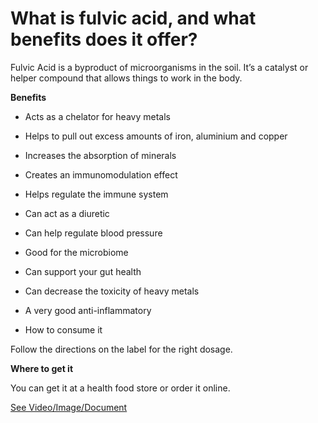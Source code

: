 # What is fulvic acid, and what benefits does it offer?

Fulvic Acid is a byproduct of microorganisms in the soil. It’s a catalyst or helper compound that allows things to work in the body.

**Benefits**

- Acts as a chelator for heavy metals

- Helps to pull out excess amounts of iron, aluminium and copper

- Increases the absorption of minerals

- Creates an immunomodulation effect

- Helps regulate the immune system

- Can act as a diuretic

- Can help regulate blood pressure

- Good for the microbiome

- Can support your gut health

- Can decrease the toxicity of heavy metals

- A very good anti-inflammatory

- How to consume it

Follow the directions on the label for the right dosage.

**Where to get it**

You can get it at a health food store or order it online.

 [See Video/Image/Document](https://hls-player.drberg.com/asset?path=migrated-assets/the-8-benefits-of-fulvic-acid)